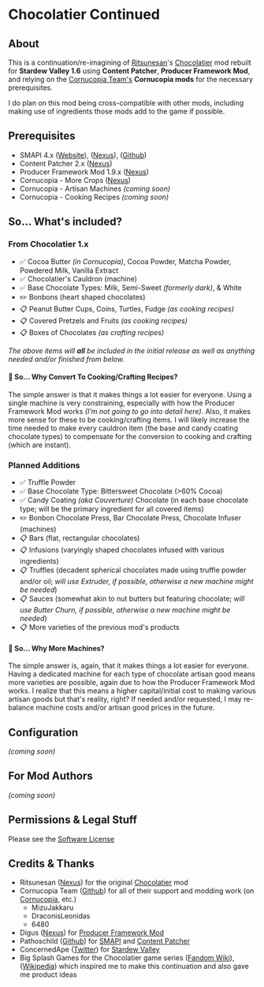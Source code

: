 # Chocolatier Continued

## About

This is a continuation/re-imagining of [Ritsunesan](https://www.nexusmods.com/stardewvalley/users/40687890)'s [Chocolatier](https://www.nexusmods.com/stardewvalley/mods/5403) mod rebuilt for **Stardew Valley 1.6** using **Content Patcher**, **Producer Framework Mod**, and relying on the [Cornucopia Team's](https://github.com/MizuJakkaru/Cornucopia/?tab=readme-ov-file#cornucopia-team) **Cornucopia mods** for the necessary prerequisites.

I do plan on this mod being cross-compatible with other mods, including making use of ingredients those mods add to the game if possible.

## Prerequisites

- SMAPI 4.x ([Website](https://smapi.io/)), ([Nexus](https://www.nexusmods.com/stardewvalley/mods/2400)), ([Github](https://github.com/Pathoschild/SMAPI/releases))
- Content Patcher 2.x ([Nexus](https://www.nexusmods.com/stardewvalley/mods/1915))
- Producer Framework Mod 1.9.x ([Nexus](https://www.nexusmods.com/stardewvalley/mods/4970))
- Cornucopia - More Crops ([Nexus](https://www.nexusmods.com/stardewvalley/mods/19508))
- Cornucopia - Artisan Machines *(coming soon)*
- Cornucopia - Cooking Recipes *(coming soon)*

## So&hellip; What's included?

### From Chocolatier 1.x

- ✅ Cocoa Butter *(in Cornucopia)*, Cocoa Powder, Matcha Powder, Powdered Milk, Vanilla Extract
- ✅ Chocolatier's Cauldron (machine)
- ✅ Base Chocolate Types: Milk, Semi-Sweet *(formerly dark)*, & White
- ✏️ Bonbons (heart shaped chocolates)
- 📋 Peanut Butter Cups, Coins, Turtles, Fudge *(as cooking recipes)*
- 📋 Covered Pretzels and Fruits *(as cooking recipes)*
- 📋 Boxes of Chocolates *(as crafting recipes)*

*The above items will __all__ be included in the initial release as well as anything needed and/or finished from below.*

#### 📍 So&hellip; Why Convert To Cooking/Crafting Recipes?

The simple answer is that it makes things a lot easier for everyone. Using a single machine is very constraining, especially with how the Producer Framework Mod works *(I'm not going to go into detail here)*. Also, it makes more sense for these to be cooking/crafting items. I will likely increase the time needed to make every cauldron item (the base and candy coating chocolate types) to compensate for the conversion to cooking and crafting (which are instant).

### Planned Additions

- ✅ Truffle Powder
- ✅ Base Chocolate Type: Bittersweet Chocolate (>60% Cocoa)
- ✅ Candy Coating *(aka Couverture)* Chocolate (in each base chocolate type; will be the primary ingredient for all covered items)
- ✏️ Bonbon Chocolate Press, Bar Chocolate Press, Chocolate Infuser (machines)
- 📋 Bars (flat, rectangular chocolates)
- 📋 Infusions (varyingly shaped chocolates infused with various ingredients)
- 📋 Truffles (decadent spherical chocolates made using truffle powder and/or oil; *will use Extruder, if possible, otherwise a new machine might be needed*)
- 📋 Sauces (somewhat akin to nut butters but featuring chocolate; *will use Butter Churn, if possible, otherwise a new machine might be needed*)
- 📋 More varieties of the previous mod's products

#### 📍 So&hellip; Why More Machines?

The simple answer is, again, that it makes things a lot easier for everyone. Having a dedicated machine for each type of chocolate artisan good means more varieties are possible, again due to how the Producer Framework Mod works. I realize that this means a higher capital/initial cost to making various artisan goods but that's reality, right? If needed and/or requested, I may re-balance machine costs and/or artisan good prices in the future.

## Configuration

*(coming soon)*

## For Mod Authors

*(coming soon)*

## Permissions & Legal Stuff

Please see the [Software License](https://github.com/thebigh2014/chocolatier-continued?tab=License-1-ov-file)

## Credits & Thanks

- Ritsunesan ([Nexus](https://www.nexusmods.com/stardewvalley/users/40687890)) for the original [Chocolatier](https://www.nexusmods.com/stardewvalley/mods/5403) mod
- Cornucopia Team ([Github](https://github.com/MizuJakkaru/Cornucopia/?tab=readme-ov-file#cornucopia-team)) for all of their support and modding work (on [Cornucopia](https://github.com/MizuJakkaru/Cornucopia/), etc.)
  - MizuJakkaru
  - DraconisLeonidas
  - 6480
- Digus ([Nexus](https://www.nexusmods.com/stardewvalley/users/2186381)) for [Producer Framework Mod](https://www.nexusmods.com/stardewvalley/mods/4970)
- Pathoschild ([Github](https://github.com/Pathoschild)) for [SMAPI](https://smapi.io/) and [Content Patcher](https://www.nexusmods.com/stardewvalley/mods/1915)
- ConcernedApe ([Twitter](https://twitter.com/concernedape)) for [Stardew Valley](https://www.stardewvalley.net/)
- Big Splash Games for the Chocolatier game series ([Fandom Wiki](https://the-chocolatier-series.fandom.com/wiki/The_Chocolatier_Series_Wiki)), ([Wikipedia](https://en.wikipedia.org/wiki/Chocolatier_(video_game))) which inspired me to make this continuation and also gave me product ideas
